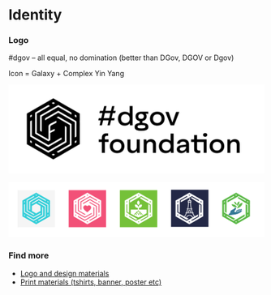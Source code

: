 # Identity

### Logo

\#dgov – all equal, no domination \(better than DGov, DGOV or Dgov\)

Icon = Galaxy + Complex Yin Yang

![](.gitbook/assets/frame-7.3.png)

![Context logos](.gitbook/assets/frame-8.png)

### Find more

* [Logo and design materials](https://www.figma.com/file/VOljSsjBw43q9x6xi5ZYwNf0/DAO-Foundation?node-id=0%3A1)
* [Print materials \(tshirts, banner, poster etc\)](https://drive.google.com/drive/folders/1Mhr9h0SJIE-gcqsUHd_rT9asBPzlMrSM?usp=sharing)

